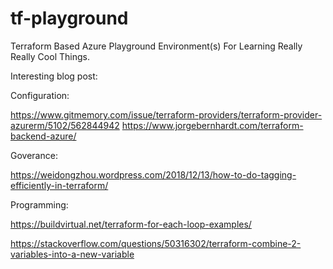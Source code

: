 # tf-playground
Terraform Based Azure Playground Environment(s) For Learning Really Really Cool Things.




Interesting blog post:


Configuration:

https://www.gitmemory.com/issue/terraform-providers/terraform-provider-azurerm/5102/562844942
https://www.jorgebernhardt.com/terraform-backend-azure/

Goverance:

https://weidongzhou.wordpress.com/2018/12/13/how-to-do-tagging-efficiently-in-terraform/

Programming:

https://buildvirtual.net/terraform-for-each-loop-examples/

https://stackoverflow.com/questions/50316302/terraform-combine-2-variables-into-a-new-variable
